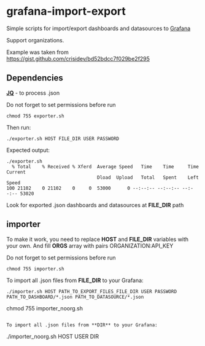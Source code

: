 # grafana-import-export

Simple scripts for import/export dashboards and datasources to [Grafana](http://grafana.org/)

Support organizations.

Example was taken from https://gist.github.com/crisidev/bd52bdcc7f029be2f295 

## Dependencies
**[JQ](https://stedolan.github.io/jq/)** - to process .json


Do not forget to set permissions before run
```
chmod 755 exporter.sh
```

Then run:
```
./exporter.sh HOST FILE_DIR USER PASSWORD
```

Expected output:
```
./exporter.sh
  % Total    % Received % Xferd  Average Speed   Time    Time     Time  Current
                                 Dload  Upload   Total   Spent    Left  Speed
100 21102    0 21102    0     0  53000      0 --:--:-- --:--:-- --:--:-- 53020

```

Look for exported .json dashboards and datasources at **FILE_DIR** path

## importer
To make it work, you need to replace **HOST** and **FILE_DIR** variables with your own. And fill **ORGS** array with pairs ORGANIZATION:API_KEY

Do not forget to set permissions before run
```
chmod 755 importer.sh
```

To import all .json files from **FILE_DIR** to your Grafana:
```
./importer.sh HOST PATH_TO_EXPORT_FILES_FILE_DIR USER PASSWORD PATH_TO_DASHBOARD/*.json PATH_TO_DATASOURCE/*.json
```

chmod 755 importer_noorg.sh
```

To import all .json files from **DIR** to your Grafana:
```
./importer_noorg.sh HOST USER DIR 
```

